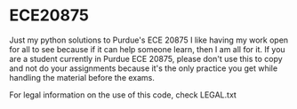 # ECE20875
Just my python solutions to Purdue's ECE 20875
I like having my work open for all to see because if it can help someone learn, then I am all for it.
If you are a student currently in Purdue ECE 20875, please don't use this to copy and not do your assignments because it's the only practice you get while handling the material before the exams.

For legal information on the use of this code, check LEGAL.txt
